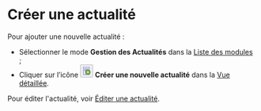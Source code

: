 # Créer une actualité

Pour ajouter une nouvelle actualité :

* Sélectionner le mode **Gestion des Actualités** dans la [Liste des modules](../se-reperer-dans-le-backend.md) ;
* Cliquer sur l’icône ![](../.gitbook/assets/add_actu_btn.png) **Créer une nouvelle actualité** dans la [Vue détaillée](../se-reperer-dans-le-backend.md).

Pour éditer l'actualité, voir [Éditer une actualité](editer-une-actualite.md).

